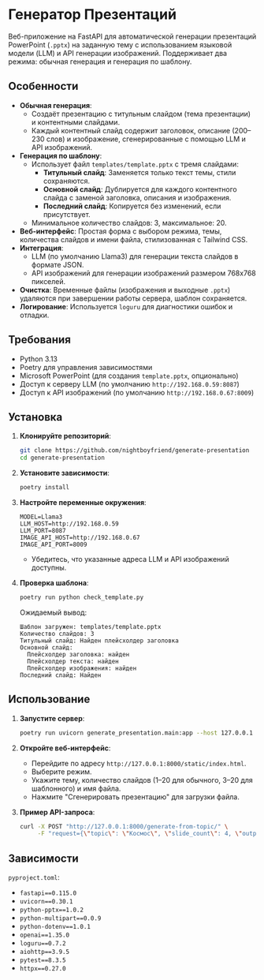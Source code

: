 # Генератор Презентаций

Веб-приложение на FastAPI для автоматической генерации презентаций PowerPoint (`.pptx`) на заданную тему с использованием языковой модели (LLM) и API генерации изображений. Поддерживает два режима: обычная генерация и генерация по шаблону.

## Особенности
- **Обычная генерация**:
  - Создаёт презентацию с титульным слайдом (тема презентации) и контентными слайдами.
  - Каждый контентный слайд содержит заголовок, описание (200–230 слов) и изображение, сгенерированные с помощью LLM и API изображений.
- **Генерация по шаблону**:
  - Использует файл `templates/template.pptx` с тремя слайдами:
    - **Титульный слайд**: Заменяется только текст темы, стили сохраняются.
    - **Основной слайд**: Дублируется для каждого контентного слайда с заменой заголовка, описания и изображения.
    - **Последний слайд**: Копируется без изменений, если присутствует.
  - Минимальное количество слайдов: 3, максимальное: 20.
- **Веб-интерфейс**: Простая форма с выбором режима, темы, количества слайдов и имени файла, стилизованная с Tailwind CSS.
- **Интеграция**:
  - LLM (по умолчанию Llama3) для генерации текста слайдов в формате JSON.
  - API изображений для генерации изображений размером 768x768 пикселей.
- **Очистка**: Временные файлы (изображения и выходные `.pptx`) удаляются при завершении работы сервера, шаблон сохраняется.
- **Логирование**: Используется `loguru` для диагностики ошибок и отладки.

## Требования
- Python 3.13
- Poetry для управления зависимостями
- Microsoft PowerPoint (для создания `template.pptx`, опционально)
- Доступ к серверу LLM (по умолчанию `http://192.168.0.59:8087`)
- Доступ к API изображений (по умолчанию `http://192.168.0.67:8009`)

## Установка
1. **Клонируйте репозиторий**:
   ```bash
   git clone https://github.com/nightboyfriend/generate-presentation
   cd generate-presentation
   ```

2. **Установите зависимости**:
   ```bash
   poetry install
   ```

3. **Настройте переменные окружения**:
     ```env
     MODEL=Llama3
     LLM_HOST=http://192.168.0.59
     LLM_PORT=8087
     IMAGE_API_HOST=http://192.168.0.67
     IMAGE_API_PORT=8009
     ```
   - Убедитесь, что указанные адреса LLM и API изображений доступны.

4. **Проверка шаблона**:
     ```bash
     poetry run python check_template.py
     ```
   Ожидаемый вывод:
   ```
   Шаблон загружен: templates/template.pptx
   Количество слайдов: 3
   Титульный слайд: Найден плейсхолдер заголовка
   Основной слайд:
     Плейсхолдер заголовка: найден
     Плейсхолдер текста: найден
     Плейсхолдер изображения: найден
   Последний слайд: Найден
   ```

## Использование
1. **Запустите сервер**:
   ```bash
   poetry run uvicorn generate_presentation.main:app --host 127.0.0.1 --port 8000 --reload
   ```

2. **Откройте веб-интерфейс**:
   - Перейдите по адресу `http://127.0.0.1:8000/static/index.html`.
   - Выберите режим.
   - Укажите тему, количество слайдов (1–20 для обычного, 3–20 для шаблонного) и имя файла.
   - Нажмите "Сгенерировать презентацию" для загрузки файла.

3. **Пример API-запроса**:
   ```bash
   curl -X POST "http://127.0.0.1:8000/generate-from-topic/" \
        -F "request={\"topic\": \"Космос\", \"slide_count\": 4, \"output_path\": \"my_presentation.pptx\", \"template_mode\": true}"
   ```

## Зависимости
`pyproject.toml`:
- `fastapi==0.115.0`
- `uvicorn==0.30.1`
- `python-pptx==1.0.2`
- `python-multipart==0.0.9`
- `python-dotenv==1.0.1`
- `openai==1.35.0`
- `loguru==0.7.2`
- `aiohttp==3.9.5`
- `pytest==8.3.5`
- `httpx==0.27.0`